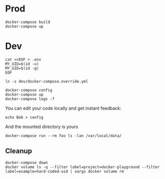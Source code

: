 # Prod
```
docker-compose build
docker-compose up
```


# Dev
```
cat <<EOF > .env
MY_UID=$(id -u)
MY_GID=$(id -g)
EOF

ln -s dev/docker-compose.override.yml

docker-compose config
docker-compose up
docker-compose logs -f
```

You can edit your code locally and get instant feedback:
```
echo Bob > config
```

And the mounted directory is yours
```
docker-compose run --rm foo ls -lan /var/local/data/
```


## Cleanup
```
docker-compose down
docker volume ls -q --filter label=project=docker-playground --filter label=example=hard-coded-uid | xargs docker volume rm
```

